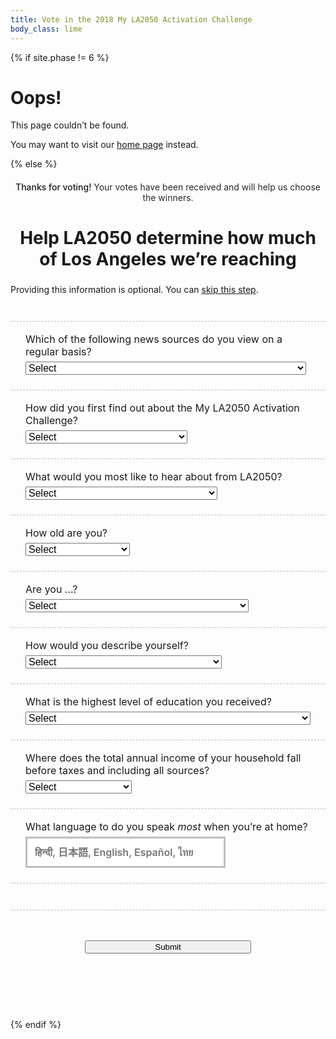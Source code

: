 ```yaml
---
title: Vote in the 2018 My LA2050 Activation Challenge
body_class: lime
---
```


{% if site.phase != 6 %}

# Oops!

<div class="introduction" markdown="1">
This page couldn’t be found.

You may want to visit our [home page](/) instead.
</div>

{% else %}

<div class="introduction" markdown="1">

<h2 style="max-width: none; text-align: center; font-size: inherit; color: var(--secondary-color); font-weight: 500;">Thanks for voting! <span style="font-weight: normal; color: rgb(41, 41, 41); /* @midnight */">Your votes have been received and will help us choose the winners.</span></h2>

<h2 style="text-align: center; margin-left: auto; margin-right: auto; max-width: 20em; font-size: 2em;">Help LA2050 determine how much of Los Angeles we’re reaching</h2>
<p style="font-size: inherit;"><small style="font-size: inherit;">Providing this information is optional. You can <a href="/vote/confirmation/">skip this step</a>.</small></p>

</div>

<form name="vote_survey" action="/vote/confirmation/" method="post" data-netlify="true">

  <p>
    <label>
      Which of the following news sources do you view on a regular basis?<br />
      <select name="news_source">
        <option value="">Select</option>
        <option value="">-----------------</option>
        <option>Traditional print newspapers and magazines (e.g. LA Times)</option>
        <option>Traditional online media outlets (e.g. CNN)</option>
        <option>Online-only media outlets (e.g. Huffington Post)</option>
        <option>Social media platforms</option>
        <option>Online blogs/forums</option>
        <option>Television</option>
        <option>Radio</option>
        <option>Community groups or organizations</option>
      </select>
    </label>
  </p>


  <p>
    <label>
      How did you first find out about the My LA2050 Activation Challenge?<br />
      <select name="how_you_found_la2050">
        <option value="">Select</option>
        <option value="">-----------------</option>
        <option>LA2050 Newsletter</option>
        <option>Community group or organization</option>
        <option>Friends or family</option>
        <option>Professional network</option>
        <option>Social media</option>
        <option>News outlet</option>
        <option>Advertisements</option>
        <option>Events</option>
        <option>Other</option>
      </select>
    </label>
  </p>

  <p>
    <label>
      What would you most like to hear about from LA2050?<br />
      <select name="what_you_want_from_la2050">
        <option value="">Select</option>
        <option value="">-----------------</option>
        <option>New funding opportunities</option>
        <option>Competition / competitor team updates</option>
        <option>Jobs and events</option>
        <option>Important news from the world of impact</option>
        <option>Other</option>
      </select>
    </label>
  </p>

  <p>
    <label>
      How old are you?<br />
      <select name="age">
        <option value="">Select</option>
        <option value="">-----------------</option>
        <option>Under 18</option>
        <option>18-29</option>
        <option>30-39</option>
        <option>40-49</option>
        <option>50-64</option>
        <option>65 and above</option>
        <option>Prefer not to answer</option>
      </select>
    </label>
  </p>

  <p>
    <label>
      Are you …?<br />
      <select name="gender">
        <option value="">Select</option>
        <option value="">-----------------</option>
        <option>Female</option>
        <option>Male</option>
        <option>Non-binary, transgender, prefer to self-describe</option>
        <option>Prefer not to answer</option>
      </select>
    </label>
  </p>

  <p>
    <label>
      How would you describe yourself?<br />
      <select name="race">
        <option value="">Select</option>
        <option value="">-----------------</option>
        <option>American Indian or Alaska Native</option>
        <option>Asian</option>
        <option>Biracial / mixed race</option>
        <option>Black or African American</option>
        <option>Hawaiian Native or Other Pacific Islander</option>
        <option>Hispanic or Latino</option>
        <option>White</option>
        <option>Prefer not to answer</option>
      </select>
    </label>
  </p>

  <p>
    <label>
      What is the highest level of education you received?<br />
      <select name="education">
        <option value="">Select</option>
        <option value="">-----------------</option>
        <option>Some high school</option>
        <option>High school graduate or diploma equivalent (for example: GED)</option>
        <option>Some college credit, no degree</option>
        <option>Trade / technical / vocational training</option>
        <option>Associate degree</option>
        <option>Bachelor’s degree</option>
        <option>Master’s degree</option>
        <option>Professional degree</option>
        <option>Doctorate degree</option>
        <option>Prefer not to answer</option>
      </select>
    </label>
  </p>

  <p>
    <label name="income">
      Where does the total annual income of your household fall before taxes and including all sources?<br />
      <select name="income">
        <option value="">Select</option>
        <option value="">-----------------</option>
        <option>Less than $35,000</option>
        <option>$35,000 - $49,999</option>
        <option>$50,000 - $74,999</option>
        <option>$75,000-$99,999</option>
        <option>$100,000 - $149,999</option>
        <option>$150,000 - $199,999</option>
        <option>$200,000 or more</option>
        <option>Prefer not to answer</option>
      </select>
    </label>
  </p>

  <p>
    <label>
      What language to do you speak <em style="color: inherit;">most</em> when you’re at home? <br />
      <input type="text" name="language" placeholder="हिन्दी, 日本語, English, Español, ไทย" />
    </label>
  </p>
  <script>
  (function() {
    //var languages = "हिन्दी, 中文, Français, 한국어, Deutsche, English, Español, ไทย, 日本語, فارسی, Tiếng Việt, ລາວ, Samala, עִברִית, አማርኛ, 中文".split(', ')
    var languages = document.querySelector('input[name="language"]').placeholder.split(', ')

    languages.sort(function(a, b) {
      var random = Math.floor(Math.random() * languages.length) + 1;
      if (random > (languages.length / 2)) return 1;
      else if (random < (languages.length / 2)) return -1;
      return 0;
    })
    document.querySelector('input[name="language"]').placeholder = languages.join(', ')
  })();
  </script>

  <p class="action">
    <button type="submit">Submit</button>
  </p>
</form>

<style>
.promotion {
  display: none;
}
.introduction {
  margin-bottom: 0;
}
form {
  margin-top: 3em;
  text-align: left;
  margin-left: auto;
  margin-right: auto;
  max-width: 40em;
  margin-bottom: 7.5em;
}
form p {
  text-align: left;
  /*margin-top: 1.5em;*/
  font-size: 1rem !important;
}
form p,
form p.action {
  margin-top: 1.5em;
  padding-top: 1.125em;
  border-top: 1px dashed rgba(141, 208, 59, 1); /* @lime */
  border-top: 1px dashed rgba(0, 0, 0, 0.25);
}
@media (min-width: 30em) {
  form p,
  form p.action {
    padding-left: 1.5em;
    padding-right: 1.5em;
  }
}
/*form p:first-child,
form p.action {
  border-top: 0.1875em solid rgba(0, 0, 0, 0.1);
}*/
form p.action {
  padding-top: 3em;
  text-align: center;
}
form input[type="text"],
form select {
  margin-top: 0.375em;
  font-size: inherit;
  max-width: 100%;
}
form button {
  width: 100%;
  max-width: 20em;
}
form input[type="text"],
form input[type="number"] {
  font-family: inherit;
  font-size: inherit;
  line-height: inherit;
  font-weight: 600;
  padding: 0.75em;
  border-radius: 0;
  max-width: none;
  box-sizing: border-box;
  text-align: center;
  border: 0.1875em solid rgb(237, 59, 136); /* @strawberry */
  border-color: rgba(0, 0, 0, 0.25);
  width: 100%;
  max-width: 20em;

  /* Remove Safari’s default styles for search fields */
  -webkit-appearance: none;

  text-align: left;
}
</style>

{% endif %}
